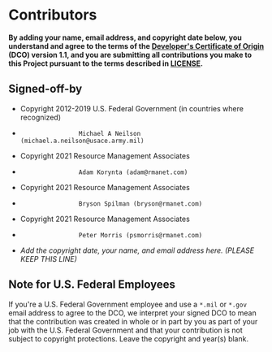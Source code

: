 # Contributors

**By adding your name, email address, and copyright date below, you understand and agree to the terms of the [Developer's Certificate of Origin](https://developercertificate.org/) (DCO) version 1.1, and you are submitting all contributions you make to this Project pursuant to the terms described in [LICENSE](LICENSE).**

## Signed-off-by

- Copyright 2012-2019 U.S. Federal Government (in countries where recognized)
-                     Michael A Neilson (michael.a.neilson@usace.army.mil)
- Copyright 2021 Resource Management Associates
-                     Adam Korynta (adam@rmanet.com)
- Copyright 2021 Resource Management Associates
-                     Bryson Spilman (bryson@rmanet.com)
- Copyright 2021 Resource Management Associates
-                     Peter Morris (psmorris@rmanet.com)
- _Add the copyright date, your name, and email address here. (PLEASE KEEP THIS LINE)_

## Note for U.S. Federal Employees

If you're a U.S. Federal Government employee and use a `*.mil` or `*.gov` email address to agree to the DCO, we interpret your signed DCO to mean that the contribution was created in whole or in part by you as part of your job with the U.S. Federal Government and that your contribution is not subject to copyright protections.
Leave the copyright and year(s) blank.